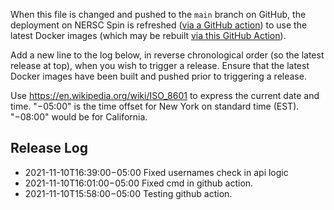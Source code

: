 When this file is changed and pushed to the `main` branch on GitHub, the deployment on NERSC Spin is
refreshed ([via a GitHub
action](https://github.com/microbiomedata/nmdc-runtime/blob/main/.github/workflows/release-to-spin.yml))
to use the latest Docker images (which may be rebuilt [via this GitHub
Action](https://github.com/microbiomedata/nmdc-runtime/blob/main/.github/workflows/build-and-push-docker-images.yml)).

Add a new line to the log below, in reverse chronological order (so the latest release at top), when
you wish to trigger a release. Ensure that the latest Docker images have been built and pushed prior
to triggering a release.

Use <https://en.wikipedia.org/wiki/ISO_8601> to express the current date and time. "−05:00" is the
time offset for New York on standard time (EST). "−08:00" would be for California.

## Release Log

* 2021-11-10T16:39:00−05:00 Fixed usernames check in api logic
* 2021-11-10T16:01:00−05:00 Fixed cmd in github action.
* 2021-11-10T15:58:00−05:00 Testing github action.



